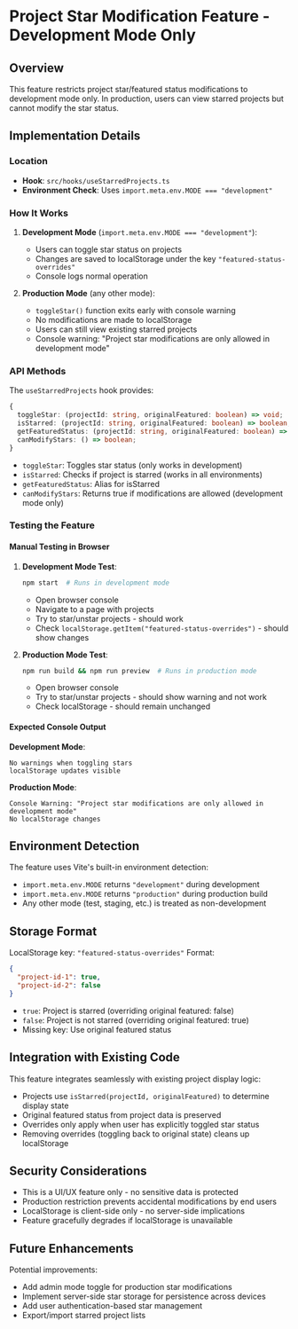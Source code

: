 # Project Star Modification Feature - Development Mode Only

## Overview
This feature restricts project star/featured status modifications to development mode only. In production, users can view starred projects but cannot modify the star status.

## Implementation Details

### Location
- **Hook**: `src/hooks/useStarredProjects.ts`
- **Environment Check**: Uses `import.meta.env.MODE === "development"`

### How It Works

1. **Development Mode** (`import.meta.env.MODE === "development"`):
   - Users can toggle star status on projects
   - Changes are saved to localStorage under the key `"featured-status-overrides"`
   - Console logs normal operation

2. **Production Mode** (any other mode):
   - `toggleStar()` function exits early with console warning
   - No modifications are made to localStorage
   - Users can still view existing starred projects
   - Console warning: "Project star modifications are only allowed in development mode"

### API Methods

The `useStarredProjects` hook provides:

```typescript
{
  toggleStar: (projectId: string, originalFeatured: boolean) => void;
  isStarred: (projectId: string, originalFeatured: boolean) => boolean;
  getFeaturedStatus: (projectId: string, originalFeatured: boolean) => boolean;
  canModifyStars: () => boolean;
}
```

- `toggleStar`: Toggles star status (only works in development)
- `isStarred`: Checks if project is starred (works in all environments)
- `getFeaturedStatus`: Alias for isStarred
- `canModifyStars`: Returns true if modifications are allowed (development mode only)

### Testing the Feature

#### Manual Testing in Browser

1. **Development Mode Test**:
   ```bash
   npm start  # Runs in development mode
   ```
   - Open browser console
   - Navigate to a page with projects
   - Try to star/unstar projects - should work
   - Check `localStorage.getItem("featured-status-overrides")` - should show changes

2. **Production Mode Test**:
   ```bash
   npm run build && npm run preview  # Runs in production mode
   ```
   - Open browser console
   - Try to star/unstar projects - should show warning and not work
   - Check localStorage - should remain unchanged

#### Expected Console Output

**Development Mode**:
```
No warnings when toggling stars
localStorage updates visible
```

**Production Mode**:
```
Console Warning: "Project star modifications are only allowed in development mode"
No localStorage changes
```

## Environment Detection

The feature uses Vite's built-in environment detection:
- `import.meta.env.MODE` returns `"development"` during development
- `import.meta.env.MODE` returns `"production"` during production build
- Any other mode (test, staging, etc.) is treated as non-development

## Storage Format

LocalStorage key: `"featured-status-overrides"`
Format:
```json
{
  "project-id-1": true,
  "project-id-2": false
}
```

- `true`: Project is starred (overriding original featured: false)
- `false`: Project is not starred (overriding original featured: true)
- Missing key: Use original featured status

## Integration with Existing Code

This feature integrates seamlessly with existing project display logic:
- Projects use `isStarred(projectId, originalFeatured)` to determine display state
- Original featured status from project data is preserved
- Overrides only apply when user has explicitly toggled star status
- Removing overrides (toggling back to original state) cleans up localStorage

## Security Considerations

- This is a UI/UX feature only - no sensitive data is protected
- Production restriction prevents accidental modifications by end users
- LocalStorage is client-side only - no server-side implications
- Feature gracefully degrades if localStorage is unavailable

## Future Enhancements

Potential improvements:
- Add admin mode toggle for production star modifications
- Implement server-side star storage for persistence across devices
- Add user authentication-based star management
- Export/import starred project lists
